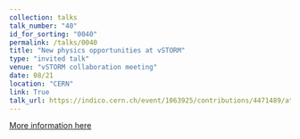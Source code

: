 ```yaml
---
collection: talks
talk_number: "40"
id_for_sorting: "0040"
permalink: /talks/0040
title: "New physics opportunities at vSTORM" 
type: "invited talk"
venue: "vSTORM collaboration meeting"
date: 08/21
location: "CERN"
link: True 
talk_url: https://indico.cern.ch/event/1063925/contributions/4471489/attachments/2292614/3898221/mhostert_nustorm.pdf 
---
```


[More information here](https://indico.cern.ch/event/1063925/contributions/4471489/attachments/2292614/3898221/mhostert_nustorm.pdf)
